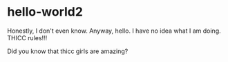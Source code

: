 # hello-world2
Honestly, I don't even know.
Anyway, hello. I have no idea what I am doing. THICC rules!!!

Did you know that thicc girls are amazing?

